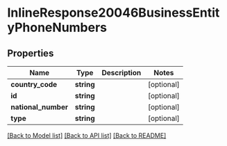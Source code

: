 # InlineResponse20046BusinessEntityPhoneNumbers

## Properties
Name | Type | Description | Notes
------------ | ------------- | ------------- | -------------
**country_code** | **string** |  | [optional] 
**id** | **string** |  | [optional] 
**national_number** | **string** |  | [optional] 
**type** | **string** |  | [optional] 

[[Back to Model list]](../README.md#documentation-for-models) [[Back to API list]](../README.md#documentation-for-api-endpoints) [[Back to README]](../README.md)


